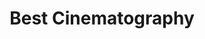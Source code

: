 ---
title: "Best Cinematography"
edition: "2019"
winner: "Roger Deakins"
kind: "technical"
film: "1917"
type: award
weight: 19
---